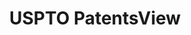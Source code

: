 ---
layout: default
bigquery: https://console.cloud.google.com/bigquery?p=patents-public-data&d=patentsview&page=dataset
citation: Attribution should be given to PatentsView for use, distribution, or derivative
  works.
code: https://github.com/CSSIP-AIR/PatentsView-Code-Snippets/
contributors: USPTO
cost: None
description: 'PatentsView includes US patent data including raw data (summaries, applications,
  pregrant applications), disambugations of inventors and assignees, and inventor
  gender estimates.  Also foreign priority data, # of figures and sheets, and government
  interest statements.'
documentation: https://patentsview.org/query/builder-faqs
last_edit: 04/06/2022, 23:26:12
location: https://patentsview.org/
maintained_by: USPTO
record_creation_timestamp: 12/2/2020 17:20:46
schema_fields:
- disamb_assignee_id_20181127
- lapse_of_patent
- classification_value
- text
- name
- disamb_inventor_id_20190312
- _102_date
- disamb_inventor_id_20200929
- exemplary
- relkind
- male_flag
- disamb_inventor_id_20190820
- category_id
- subsection_id
- subgroup_id
- disamb_inventor_id_20170808
- rule_47
- gi_statement
- term_extension
- city
- doctype
- disamb_assignee_id_20190820
- field_title
- assignee_id
- ipc_class
- disamb_inventor_id_20201229
- lawyer_id
- latin_name
- dependent
- level_one
- sector_title
- disamb_assignee_id_20200630
- contract_award_number
- organization_id
- length
- attribution_status
- field_id
- disclaimer_date
- ipc_version_indicator
- disamb_inventor_id_20171226
- number
- category
- num_figures
- title
- disamb_inventor_id_20200331
- male
- num
- name_first
- county
- latlong
- deceased
- main_group
- term_disclaimer
- rawlocation_id
- series_code
- level_three
- disamb_assignee_id_20191231
- disamb_inventor_id_20181127
- disamb_inventor_id_20171003
- longitude
- role
- f371_date
- lname
- state
- inventor_id
- disamb_inventor_id_20191231
- classification_status
- action_date
- uuid
- reldocno
- doc_type
- name_last
- publication_number
- classification_level
- f102_date
- term_grant
- _371_date
- section_id
- filename
- disamb_assignee_id_20191008
- subgroup
- section
- fname
- disamb_assignee_id_20200929
- patent_id
- subcategory_id
- group_id
- sequence
- organization
- kind
- application_id
- subclass
- rel_id
- disamb_inventor_id_20191008
- rawinventor_id
- disamb_inventor_id_20180528
- status
- date
- county_fips
- num_sheets
- country
- level_two
- applicant_type
- location_id
- disamb_inventor_id_20170307
- latitude
- country_transformed
- classification_data_source
- withdrawn
- rawassignee_id
- state_fips
- citation_id
- num_claims
- group
- disamb_assignee_id_20200331
- id
- abstract
- designation
- mainclass_id
- disamb_assignee_id_20190312
- type
- symbol_position
- disamb_inventor_id_20200630
- variety
- subclass_id
shortname: patentsview
tags:
- disambiguation
- United States
- gender
terms_of_use: Creative Commons Attribution 4.0 International License.
timeframe: 1963-1999
title: USPTO PatentsView
uuid: cf1780b1-e265-4e49-8d1d-83b9cfe0fd9a
---